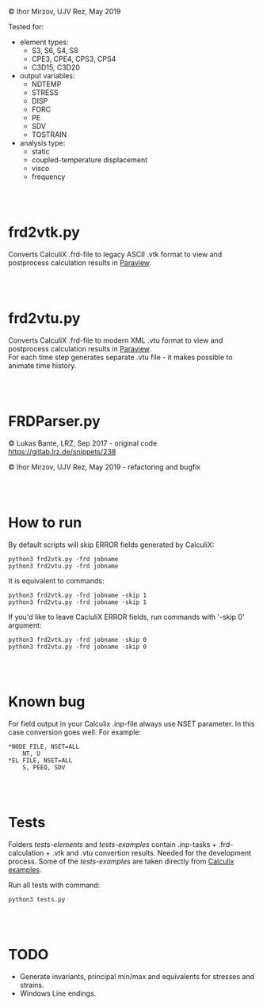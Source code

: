 © Ihor Mirzov, UJV Rez, May 2019

Tested for:

- element types:
    - S3, S6, S4, S8
    - CPE3, CPE4, CPS3, CPS4
    - C3D15, C3D20
- output variables:
    - NDTEMP
    - STRESS
    - DISP
    - FORC
    - PE
    - SDV
    - TOSTRAIN
- analysis type:
    - static
    - coupled-temperature displacement
    - visco
    - frequency

<br/><br/>



# frd2vtk.py

Converts CalculiX .frd-file to legacy ASCII .vtk format to view and postprocess calculation results in [Paraview](https://www.paraview.org/).

<br/><br/>



# frd2vtu.py

Converts CalculiX .frd-file to modern XML .vtu format to view and postprocess calculation results in [Paraview](https://www.paraview.org/).  
For each time step generates separate .vtu file - it makes possible to animate time history.  

<br/><br/>



# FRDParser.py

© Lukas Bante, LRZ,     Sep 2017 - original code https://gitlab.lrz.de/snippets/238

© Ihor Mirzov, UJV Rez, May 2019 - refactoring and bugfix

<br/><br/>



# How to run

By default scripts will skip ERROR fields generated by CalculiX:

    python3 frd2vtk.py -frd jobname
    python3 frd2vtu.py -frd jobname

It is equivalent to commands:

    python3 frd2vtk.py -frd jobname -skip 1
    python3 frd2vtu.py -frd jobname -skip 1

If you'd like to leave CacluliX ERROR fields, run commands with '-skip 0' argument:

    python3 frd2vtk.py -frd jobname -skip 0
    python3 frd2vtu.py -frd jobname -skip 0

<br/><br/>



# Known bug

For field output in your Calculix .inp-file always use NSET parameter. In this case conversion goes well. For example:

    *NODE FILE, NSET=ALL
        NT, U
    *EL FILE, NSET=ALL
        S, PEEQ, SDV

<br/><br/>



# Tests

Folders *tests-elements* and *tests-examples* contain .inp-tasks + .frd-calculation + .vtk and .vtu convertion results. Needed for the development process. Some of the *tests-examples* are taken directly from [Calculix examples](http://www.dhondt.de/ccx_2.15.test.tar.bz2).

Run all tests with command:

    python3 tests.py

<br/><br/>



# TODO

- Generate invariants, principal min/max and equivalents for stresses and strains.
- Windows Line endings.
